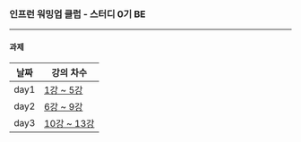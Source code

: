 ### 인프런 워밍업 클럽 - 스터디 0기 BE
---

#### 과제

|날짜|강의 차수|
|------|---|
|day1|[1강 ~ 5강](https://velog.io/@seolbin/인프런-워밍업-클럽-스터디-0기-BE-과제-1)|
|day2|[6강 ~ 9강](https://velog.io/@seolbin/인프런-워밍업-클럽-스터디-0기-BE-과제-2)|
|day3|[10강 ~ 13강]()|
